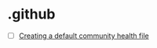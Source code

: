 # .github

* [ ] [Creating a default community health file](https://docs.github.com/en/communities/setting-up-your-project-for-healthy-contributions/creating-a-default-community-health-file)
